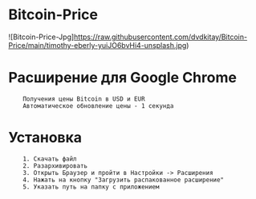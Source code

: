 # Bitcoin-Price

![Bitcoin-Price-Jpg]https://raw.githubusercontent.com/dvdkitay/Bitcoin-Price/main/timothy-eberly-yuiJO6bvHi4-unsplash.jpg)

<h1>Расширение для Google Chrome</h1>

        Получения цены Bitcoin в USD и EUR
        Автоматическое обновление цены - 1 секунда

<h1>Установка</h1>

        1. Скачать файл 
        2. Разархивировать
        3. Открыть Браузер и пройти в Настройки -> Расширения
        4. Нажать на кнопку "Загрузить распакованное расширение"
        5. Указать путь на папку с приложением
